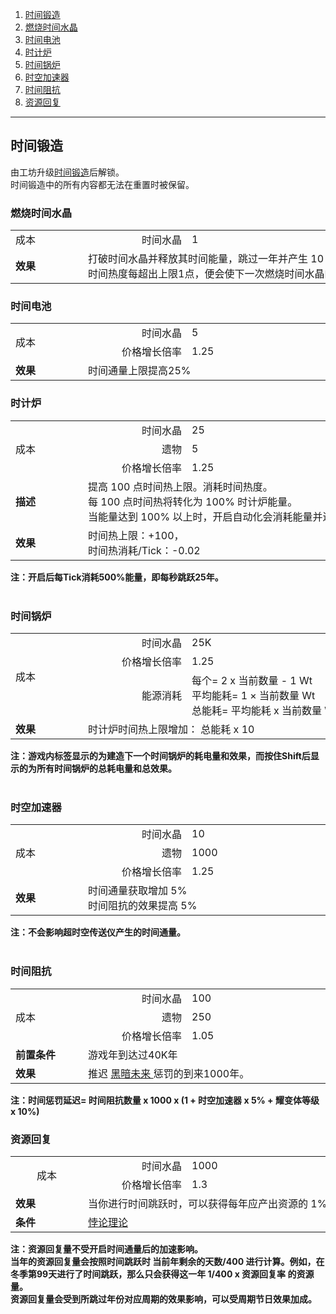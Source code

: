 1. [时间锻造](#时间锻造 "时间锻造")
1. [燃烧时间水晶](#燃烧时间水晶 "燃烧时间水晶")
1. [时间电池](#时间电池 "时间电池")
1. [时计炉](#时计炉 "时计炉")
1. [时间锅炉](#时间锅炉 "时间锅炉")
1. [时空加速器](#时空加速器 "时空加速器")
1. [时间阻抗](#时间阻抗 "时间阻抗")
1. [资源回复](#资源回复 "资源回复")

---
## 时间锻造

由工坊升级<a href="?file=001-猫咪百科/04-工坊/01-升级#时间锻造">时间锻造</a>后解锁。<br>
时间锻造中的所有内容都无法在重置时被保留。

### 燃烧时间水晶

<table>
			<tbody>
				<tr>
					<td>
						<span style="display: block; width: 100px">
									成本
						</span>
					</td>
					<td style="text-align: right; ">
						<span style="display: block; width: 150px">
									时间水晶
						</span>
					</td>
					<td style="text-align: left; ">
						<span style="display: block; width: 550px">
									1
						</span>
					</td>
				</tr>
				<tr>
					<td>
						<strong>
									效果
						</strong>
					</td>
					<td colspan="2" style="text-align: left; ">
								打破时间水晶并释放其时间能量，跳过一年并产生 10 点时间热。
						<br style="clear:both">
								时间热度每超出上限1点，便会使下一次燃烧时间水晶的成本上涨1%。
					</td>
				</tr>
			</tbody>
</table>

### 时间电池

<table>
			<tbody>
				<tr>
					<td rowspan="2">
						<span style="display: block; width: 100px">
									成本
						</span>
					</td>
					<td style="text-align: right; ">
						<span style="display: block; width: 150px">
									时间水晶
						</span>
					</td>
					<td style="text-align: left; ">
						<span style="display: block; width: 550px">
									5
						</span>
					</td>
				</tr>
				<tr>
					<td style="text-align: right; ">
								价格增长倍率
					</td>
					<td style="text-align: left; ">
								1.25
					</td>
				</tr>
				<tr>
				</tr>
				<tr>
					<td>
						<strong>
									效果
						</strong>
					</td>
					<td colspan="2" style="text-align: left; ">
								时间通量上限提高25%
					</td>
				</tr>
			</tbody>
</table>

### 时计炉

<table>
			<tbody>
				<tr>
					<td rowspan="3">
						<span style="display: block; width: 100px">
									成本
						</span>
					</td>
					<td style="text-align: right; ">
						<span style="display: block; width: 150px">
									时间水晶
						</span>
					</td>
					<td style="text-align: left; ">
						<span style="display: block; width: 550px">
									25
						</span>
					</td>
				</tr>
				<tr>
					<td style="text-align: right; ">
								遗物
					</td>
					<td style="text-align: left; ">
								5
					</td>
				</tr>
			<tr>
					<td style="text-align: right; ">
								价格增长倍率
					</td>
					<td style="text-align: left; ">
								1.25
					</td>
				</tr>
				<tr>
					<td>
						<strong>
									描述
						</strong>
					</td>
					<td colspan="2" style="text-align: left; ">
								提高 100 点时间热上限。消耗时间热度。
						<br style="clear:both">
								每 100 点时间热将转化为 100% 时计炉能量。<br>
								当能量达到 100% 以上时，开启自动化会消耗能量并进行时间跳跃。<br>
					</td>
				</tr>
				<tr>
					<td>
						<strong>
									效果
						</strong>
					</td>
					<td colspan="2" style="text-align: left; ">
								时间热上限：+100，
						<br style="clear:both">
								时间热消耗/Tick：-0.02
					</td>
				</tr>
			</tbody>
</table>

**注：开启后每Tick消耗500%能量，即每秒跳跃25年。**
<br>
<br>

### 时间锅炉

<table>
			<tbody>
				<tr>
					<td td rowspan="3">
						<span style="display: block; width: 100px">
									成本
						</span>
					</td>
					<td style="text-align: right; ">
						<span style="display: block; width: 150px">
									时间水晶
						</span>
					</td>
					<td style="text-align: left; ">
						<span style="display: block; width: 550px">
									25K
						</span>
					</td>
				</tr>
			<tr>
					<td style="text-align: right; ">
								价格增长倍率
					</td>
					<td style="text-align: left; ">
								1.25
					</td>
				<tr>
					<td style="text-align: right; ">
								能源消耗
					</td>
					<td style="text-align: left; ">
                       		每个= 2 x 当前数量 - 1 Wt <br>
						平均能耗= 1 × 当前数量 Wt <br>
                       		总能耗= 平均能耗 x 当前数量 Wt
					</td>
				</tr>					
				<tr>
					<td>
						<strong>
									效果
						</strong>
					</td>
					<td colspan="2" style="text-align: left; ">
                                时计炉时间热上限增加： 总能耗 x 10
					</td>
				</tr>
			</tbody>
</table>

**注：游戏内标签显示的为建造下一个时间锅炉的耗电量和效果，而按住Shift后显示的为所有时间锅炉的总耗电量和总效果。**
<br>
<br>

### 时空加速器

<table>
			<tbody>
				<tr>
					<td rowspan="3">
						<span style="display: block; width: 100px">
									成本
						</span>
					</td>
					<td style="text-align: right; ">
						<span style="display: block; width: 150px">
									时间水晶
						</span>
					</td>
					<td style="text-align: left; ">
						<span style="display: block; width: 550px">
									10
						</span>
					</td>
				</tr>
				<tr>
					<td style="text-align: right; ">
								遗物
					</td>
					<td style="text-align: left; ">
								1000
					</td>
				</tr>
			<tr>
					<td style="text-align: right; ">
								价格增长倍率
					</td>
					<td style="text-align: left; ">
								1.25
					</td>
				<tr>
					<td>
						<strong>
									效果
						</strong>
					</td>
					<td colspan="2" style="text-align: left; ">
								时间通量获取增加 5%<br>
                                时间阻抗的效果提高 5%<br>
					</td>
				</tr>
			</tbody>
</table>

**注：不会影响超时空传送仪产生的时间通量。**
<br>
<br>

### 时间阻抗

<table>
			<tbody>
				<tr>
					<td rowspan="3">
						<span style="display: block; width: 100px">
									成本
						</span>
					</td>
					<td style="text-align: right; ">
						<span style="display: block; width: 150px">
									时间水晶
						</span>
					</td>
					<td style="text-align: left; ">
						<span style="display: block; width: 550px">
									100
						</span>
					</td>
				</tr>
				<tr>
					<td style="text-align: right; ">
								遗物
					</td>
					<td style="text-align: left; ">
								250
					</td>
				</tr>
			<tr>
					<td style="text-align: right; ">
								价格增长倍率
					</td>
					<td style="text-align: left; ">
								1.05
					</td>
					<tr>
						<td>
							<strong>
										前置条件
							</strong>
						</td>
						<td colspan="2" style="text-align: left; ">
									游戏年到达过40K年
						</td>
					</tr>
				<tr>
					<td>
						<strong>
									效果
						</strong>
					</td>
					<td colspan="2" style="text-align: left; ">
								推迟
						<a href="?file=005-名词解释/02-黑暗未来# 黑暗未来">
									黑暗未来
						</a>
								惩罚的到来1000年。
					</td>
				</tr>
			</tbody>
</table>

**注：时间惩罚延迟= 时间阻抗数量 x 1000 x (1 + 时空加速器 x 5% + 耀变体等级 x 10%)**

### 资源回复

<table>
			<tbody>
				<tr>
					<td rowspan="2" style="text-align: center;">
						<span style="display: block; width: 100px">
									成本
						</span>
					</td>
					<td style="text-align: right; ">
						<span style="display: block; width: 150px">
									时间水晶
						</span>
					</td>
					<td style="text-align: left; ">
						<span style="display: block; width: 550px">
									1000
						</span>
					</td>
				</tr>
			<tr>
					<td style="text-align: right; ">
								价格增长倍率
					</td>
					<td style="text-align: left; ">
								1.3
					</td>
				<tr>
				<tr>
					<td>
						<strong>
									效果
						</strong>
					</td>
					<td colspan="2" style="text-align: left; ">
								当你进行时间跳跃时，可以获得每年应产出资源的 1%
					</td>
				</tr>
				<tr>
					<td>
						<strong>
									条件
						</strong>
					</td>
					<td colspan="2" style="text-align: left; ">
								<a href="?file=001-猫咪百科/03-科学/01-科学#悖论理论">悖论理论</a>
					</td>
				</tr>
			</tbody>
</table>

**注：资源回复量不受开启时间通量后的加速影响。**<br>
**当年的资源回复量会按照时间跳跃时 当前年剩余的天数/400 进行计算。例如，在冬季第99天进行了时间跳跃，那么只会获得这一年 1/400 x 资源回复率 的资源量。**<br>
**资源回复量会受到所跳过年份对应周期的效果影响，可以受周期节日效果加成。**